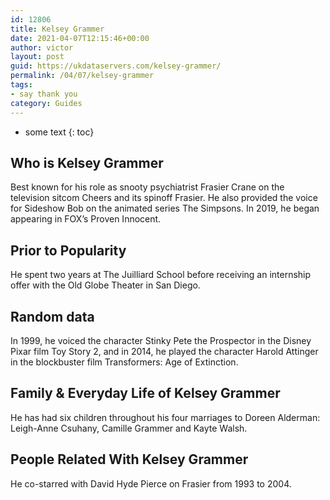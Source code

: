 ```yaml
---
id: 12806
title: Kelsey Grammer
date: 2021-04-07T12:15:46+00:00
author: victor
layout: post
guid: https://ukdataservers.com/kelsey-grammer/
permalink: /04/07/kelsey-grammer
tags:
- say thank you
category: Guides
---
```


* some text
{: toc}


## Who is Kelsey Grammer



Best known for his role as snooty psychiatrist Frasier Crane on the television sitcom Cheers and its spinoff Frasier. He also provided the voice for Sideshow Bob on the animated series The Simpsons. In 2019, he began appearing in FOX&#8217;s Proven Innocent.

                
                
                
## Prior to Popularity



He spent two years at The Juilliard School before receiving an internship offer with the Old Globe Theater in San Diego.

                
                
                
## Random data



In 1999, he voiced the character Stinky Pete the Prospector in the Disney Pixar film Toy Story 2, and in 2014, he played the character Harold Attinger in the blockbuster film Transformers: Age of Extinction.

                
                
                
## Family & Everyday Life of Kelsey Grammer



He has had six children throughout his four marriages to Doreen Alderman: Leigh-Anne Csuhany, Camille Grammer and Kayte Walsh.

                
                
                
## People Related With Kelsey Grammer



He co-starred with David Hyde Pierce on Frasier from 1993 to 2004.

                
              
            
          
          
          